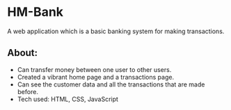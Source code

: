 # HM-Bank

A web application which is a basic banking system for making transactions.

## About:
- Can transfer money between one user to other users.
- Created a vibrant home page and a transactions page.
- Can see the customer data and all the transactions that are made before.
- Tech used: HTML, CSS, JavaScript
